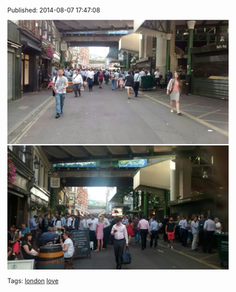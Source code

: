 


Published: 2014-08-07 17:47:08

![](94080388942-0.jpg)
![](94080388942-1.jpg)

Tags: [london](tag-london.md) [love](tag-love.md)
